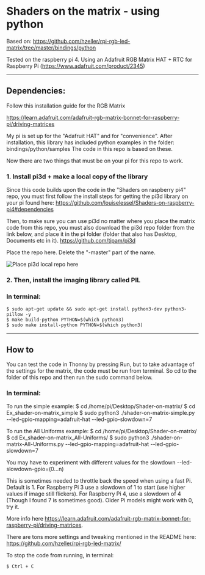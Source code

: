 
# Shaders on the matrix - using python

Based on:
https://github.com/hzeller/rpi-rgb-led-matrix/tree/master/bindings/python

Tested on the raspberry pi 4. Using an Adafruit RGB Matrix HAT + RTC for Raspberry Pi
(https://www.adafruit.com/product/2345)



----

## Dependencies:

Follow this installation guide for the RGB Matrix

https://learn.adafruit.com/adafruit-rgb-matrix-bonnet-for-raspberry-pi/driving-matrices

My pi is set up for the "Adafruit HAT" and for "convenience".
After installation, this library has included python examples in the folder: bindings/python/samples
The code in this repo is based on these.


Now there are two things that must be on your pi for this repo to work.


### 1. Install pi3d + make a local copy of the library

Since this code builds upon the code in the "Shaders on raspberry pi4" repo, 
you must first follow the install steps for getting the pi3d library on your pi found here:
https://github.com/louiselessel/Shaders-on-raspberry-pi4#dependencies

Then, to make sure you can use pi3d no matter where you place the matrix code from this repo, you must also download the pi3d repo folder from the link below, and place it in the pi folder (folder that also has Desktop, Documents etc in it).
https://github.com/tipam/pi3d


Place the repo here. Delete the "-master" part of the name.

![Place pi3d local repo here](https://github.com/louiselessel/Shaders-on-raspberry-pi4/blob/master/Documentation/Screenshot_PlacementOfpi3d.png)



### 2. Then, install the imaging library called PIL

### In terminal:

    $ sudo apt-get update && sudo apt-get install python3-dev python3-pillow -y
    $ make build-python PYTHON=$(which python3)
    $ sudo make install-python PYTHON=$(which python3)


----

## How to

You can test the code in Thonny by pressing Run, but to take advantage of the settings for the matrix, the code must be run from terminal. So cd to the folder of this repo and then run the sudo command below.



### In terminal:
To run the simple example:
    $ cd /home/pi/Desktop/Shader-on-matrix/
    $ cd Ex_shader-on-matrix_simple
    $ sudo python3 ./shader-on-matrix-simple.py --led-gpio-mapping=adafruit-hat --led-gpio-slowdown=7

To run the All Uniforms example:
    $ cd /home/pi/Desktop/Shader-on-matrix/
    $ cd Ex_shader-on-matrix_All-Uniforms/
    $ sudo python3 ./shader-on-matrix-All-Uniforms.py --led-gpio-mapping=adafruit-hat --led-gpio-slowdown=7



You may have to experiment with different values for the slowdown
--led-slowdown-gpio=(0…n)

This is sometimes needed to throttle back the speed when using a fast Pi. Default is 1.
For Raspberry Pi 3 use a slowdown of 1 to start (use higher values if image still flickers). For Raspberry Pi 4, use a slowdown of 4 (Though I found 7 is sometimes good). Older Pi models might work with 0, try it.

More info here https://learn.adafruit.com/adafruit-rgb-matrix-bonnet-for-raspberry-pi/driving-matrices.


There are tons more settings and tweaking mentioned in the README here:
https://github.com/hzeller/rpi-rgb-led-matrix/



To stop the code from running, in terminal:

    $ Ctrl + C
